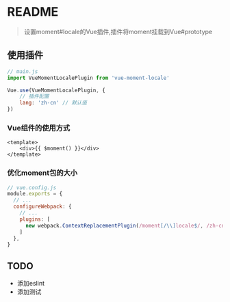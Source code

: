 # README

> 设置moment#locale的Vue插件,插件将moment挂载到Vue#prototype

## 使用插件

``` javascript
// main.js
import VueMomentLocalePlugin from 'vue-moment-locale'

Vue.use(VueMomentLocalePlugin, {
    // 插件配置
    lang: 'zh-cn' // 默认值
})
```

### Vue组件的使用方式
``` vue
<template>
    <div>{{ $moment() }}</div>
</template>
```

### 优化moment包的大小

``` javascript
// vue.config.js
module.exports = {
  // ...
  configureWebpack: {
    // ...
    plugins: [
      new webpack.ContextReplacementPlugin(/moment[/\\]locale$/, /zh-cn/),
    ]
  },
}
```

## TODO
- 添加eslint
- 添加测试
